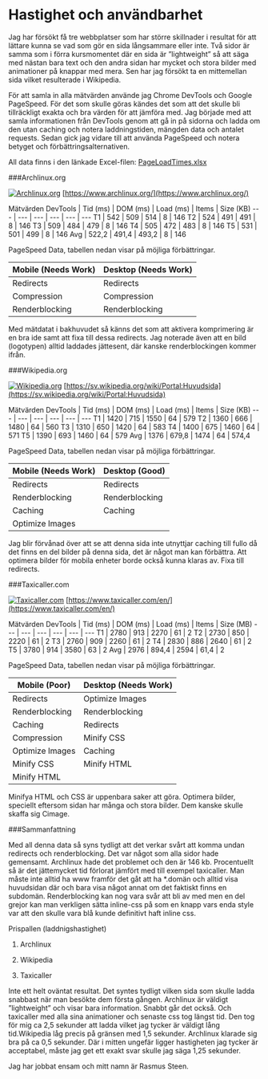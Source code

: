 Hastighet och användbarhet
======================
Jag har försökt få tre webbplatser som har större skillnader i resultat för att lättare kunna se vad som gör en sida långsammare eller inte. Två sidor är samma som i förra kursmomentet där en sida är ”lightweight” så att säga med nästan bara text och den andra sidan har mycket och stora bilder med animationer på knappar med mera. Sen har jag försökt ta en mittemellan sida vilket resulterade i Wikipedia.

För att samla in alla mätvärden använde jag Chrome DevTools och Google PageSpeed. För det som skulle göras kändes det som att det skulle bli tillräckligt exakta och bra värden för att jämföra med. Jag började med att samla informationen från DevTools genom att gå in på sidorna och ladda om den utan caching och notera laddningstiden, mängden data och antalet requests. Sedan gick jag vidare till att använda PageSpeed och notera betyget och förbättringsalternativen.

All data finns i den länkade Excel-filen: [PageLoadTimes.xlsx](https://files.rasmussteen.com/School/PageLoadTimes.xlsx)

###Archlinux.org

[![Archlinux.org](image/archlinux.png?w=960)](image/archlinux.png)
[https://www.archlinux.org/](https://www.archlinux.org/)

Mätvärden DevTools
| Tid (ms) | DOM (ms) | Load (ms) | Items | Size (KB)
--- | --- | --- | --- | --- | ---
T1 | 542 | 509 | 514 | 8 | 146
T2 | 524 | 491 | 491 | 8 | 146
T3 | 509 | 484 | 479 | 8 | 146
T4 | 505 | 472 | 483 | 8 | 146
T5 | 531 | 501 | 499 | 8 | 146
Avg | 522,2 | 491,4 | 493,2 | 8 | 146

PageSpeed Data, tabellen nedan visar på möjliga förbättringar.

Mobile (Needs Work) | Desktop (Needs Work)
--- | ---
Redirects | Redirects
Compression | Compression
Renderblocking | Renderblocking

Med mätdatat i bakhuvudet så känns det som att aktivera komprimering är en bra ide samt att fixa till dessa redirects. Jag noterade även att en bild (logotypen) alltid laddades jättesent, där kanske renderblockingen kommer ifrån.

###Wikipedia.org

[![Wikipedia.org](image/wikipedia.png?w=960)](image/wikipedia.png)
[https://sv.wikipedia.org/wiki/Portal:Huvudsida](https://sv.wikipedia.org/wiki/Portal:Huvudsida)

Mätvärden DevTools
| Tid (ms) | DOM (ms) | Load (ms) | Items | Size (KB)
--- | --- | --- | --- | --- | ---
T1 | 1420 | 715 | 1550 | 64 | 579
T2 | 1360 | 666 | 1480 | 64 | 560
T3 | 1310 | 650 | 1420 | 64 | 583
T4 | 1400 | 675 | 1460 | 64 | 571
T5 | 1390 | 693 | 1460 | 64 | 579
Avg | 1376 | 679,8 | 1474 | 64 | 574,4

PageSpeed Data, tabellen nedan visar på möjliga förbättringar.

Mobile (Needs Work) | Desktop (Good)
--- | ---
Redirects | Redirects
Renderblocking | Renderblocking
Caching | Caching
Optimize Images |

Jag blir förvånad över att se att denna sida inte utnyttjar caching till fullo då det finns en del bilder på denna sida, det är något man kan förbättra. Att optimera bilder för mobila enheter borde också kunna klaras av. Fixa till redirects.

###Taxicaller.com

[![Taxicaller.com](image/taxicaller.png?w=960)](image/taxicaller.png)
[https://www.taxicaller.com/en/](https://www.taxicaller.com/en/)

Mätvärden DevTools
| Tid (ms) | DOM (ms) | Load (ms) | Items | Size (MB)
--- | --- | --- | --- | --- | ---
T1 | 2780 | 913 | 2270 | 61 | 2
T2 | 2730 | 850 | 2220 | 61 | 2
T3 | 2760 | 909 | 2260 | 61 | 2
T4 | 2830 | 886 | 2640 | 61 | 2
T5 | 3780 | 914 | 3580 | 63 | 2
Avg | 2976 | 894,4 | 2594 | 61,4 | 2

PageSpeed Data, tabellen nedan visar på möjliga förbättringar.

Mobile (Poor) | Desktop (Needs Work)
--- | ---
Redirects | Optimize Images
Renderblocking | Renderblocking
Caching | Redirects
Compression | Minify CSS
Optimize Images | Caching
Minify CSS | Minify HTML
Minify HTML |

Minifya HTML och CSS är uppenbara saker att göra. Optimera bilder, speciellt eftersom sidan har många och stora bilder. Dem kanske skulle skaffa sig Cimage.

###Sammanfattning

Med all denna data så syns tydligt att det verkar svårt att komma undan redirects och renderblocking. Det var något som alla sidor hade gemensamt. Archlinux hade det problemet och den är 146 kb. Procentuellt så är det jättemycket tid förlorat jämfört med till exempel taxicaller. Man måste inte alltid ha www framför det gåt att ha \*.domän och alltid visa huvudsidan där och bara visa något annat om det faktiskt finns en subdomän. Renderblocking kan nog vara svår att bli av med men en del grejor kan man verkligen sätta inline-css på som en knapp vars enda style var att den skulle vara blå kunde definitivt haft inline css.

Prispallen (laddnigshastighet)

1. Archlinux

2. Wikipedia

3. Taxicaller

Inte ett helt oväntat resultat. Det syntes tydligt vilken sida som skulle ladda snabbast när man besökte dem första gången. Archlinux är väldigt ”lightweight” och visar bara information. Snabbt går det också. Och taxicaller med alla sina animationer och senaste css tog längst tid. Den tog för mig ca 2,5 sekunder att ladda vilket jag tycker är väldigt lång tid.Wikipedia låg precis på gränsen med 1,5 sekunder. Archlinux klarade sig bra på ca 0,5 sekunder. Där i mitten ungefär ligger hastigheten jag tycker är acceptabel, måste jag get ett exakt svar skulle jag säga 1,25 sekunder.

Jag har jobbat ensam och mitt namn är Rasmus Steen.
